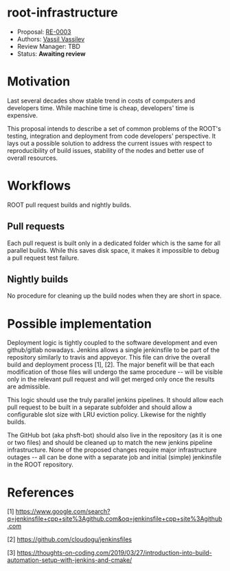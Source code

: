 # root-infrastructure

* Proposal: [RE-0003](0003-root-infrastructure.md)
* Authors: [Vassil Vassilev](https://github.com/vgvassilev)
* Review Manager: TBD
* Status: **Awaiting review**

Motivation
===

Last several decades show stable trend in costs of computers and developers time. While machine time is cheap, developers' time is expensive.

This proposal intends to describe a set of common problems of the ROOT's testing, integration and deployment from code developers' perspective. It lays out a possible solution to address the current issues with respect to reproducibility of build issues, stability of the nodes and better use of overall resources.


Workflows
===

ROOT pull request builds and nightly builds.


Pull requests
---

Each pull request is built only in a dedicated folder which is the same for all parallel builds. While this saves disk space, it makes it impossible to debug a pull request test failure.


Nightly builds
---

  No procedure for cleaning up the build nodes when they are short in space.


Possible implementation
===

Deployment logic is tightly coupled to the software development and even github/gitlab nowadays. Jenkins allows a single jenkinsfile to be part of the repository similarly to travis and appveyor. This file can drive the overall build and deployment process [1], [2]. The major benefit will be that each modification of those files will undergo the same procedure -- will be visible only in the relevant pull request and will get merged only once the results are admissible.

This logic should use the truly parallel jenkins pipelines. It should allow each pull request to be built in a separate subfolder and should allow a configurable slot size with LRU eviction policy. Likewise for the nightly builds.

The GitHub bot (aka phsft-bot) should also live in the repository (as it is one or two files) and should be cleaned up to match the new jenkins pipeline infrastructure.
None of the proposed changes require major infrastructure outages -- all can be done with a separate job and initial (simple) jenkinsfile in the ROOT repository.

References
===

[1] https://www.google.com/search?q=jenkinsfile+cpp+site%3Agithub.com&oq=jenkinsfile+cpp+site%3Agithub.com

[2] https://github.com/cloudogu/jenkinsfiles

[3] https://thoughts-on-coding.com/2019/03/27/introduction-into-build-automation-setup-with-jenkins-and-cmake/

